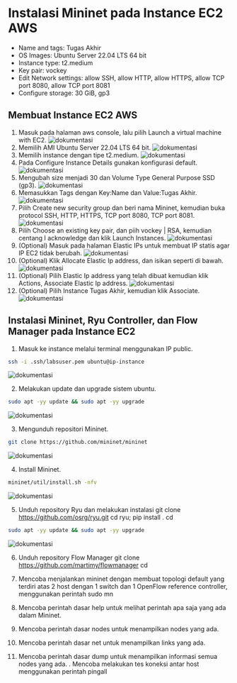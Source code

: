 # Instalasi Mininet pada Instance EC2 AWS
- Name and tags: Tugas Akhir
- OS Images: Ubuntu Server 22.04 LTS 64 bit
- Instance type: t2.medium
- Key pair: vockey
- Edit Network settings: allow SSH, allow HTTP, allow HTTPS, allow TCP port 8080, allow TCP port 8081
- Configure storage: 30 GiB, gp3

## Membuat Instance EC2 AWS
1. Masuk pada halaman aws console, lalu pilih Launch a virtual machine with EC2. ![dokumentasi](Dokumentasi/1.png)
2. Memilih AMI Ubuntu Server 22.04 LTS 64 bit. ![dokumentasi](Dokumentasi/2.png)
4. Memilih instance dengan tipe t2.medium. ![dokumentasi](Dokumentasi/3.png)
5. Pada Configure Instance Details gunakan konfigurasi default. ![dokumentasi](Dokumentasi/4.png)
6. Mengubah size menjadi 30 dan Volume Type General Purpose SSD (gp3). ![dokumentasi](Dokumentasi/5.png)
7. Memasukkan Tags dengan Key:Name dan Value:Tugas Akhir. ![dokumentasi](Dokumentasi/6.png)
8. Pilih Create new security group dan beri nama Mininet, kemudian buka protocol SSH, HTTP, HTTPS, TCP port 8080, TCP port 8081. ![dokumentasi](Dokumentasi/8.png)
9. Pilih Choose an existing key pair, dan piih vockey | RSA, kemudian centang I acknowledge dan klik Launch Instances. ![dokumentasi](Dokumentasi/9.png)
10. (Optional) Masuk pada halaman Elastic IPs untuk membuat IP statis agar IP EC2 tidak berubah. ![dokumentasi](Dokumentasi/10.png)
11. (Optional) Klik Allocate Elastic Ip address, dan isikan seperti di bawah. ![dokumentasi](Dokumentasi/11.png)
12. (Optional) Pilih Elastic Ip address yang telah dibuat kemudian klik Actions, Associate Elastic Ip address. ![dokumentasi](Dokumentasi/12.png)
13. (Optional) Pilih Instance Tugas Akhir, kemudian klik Associate. ![dokumentasi](Dokumentasi/13.png)

## Instalasi Mininet, Ryu Controller, dan Flow Manager pada Instance EC2
1. Masuk ke instance melalui terminal menggunakan IP public.
```sh
ssh -i .ssh/labsuser.pem ubuntu@ip-instance
```
![dokumentasi](Dokumentasi/14.png)

2. Melakukan update dan upgrade sistem ubuntu.
```sh
sudo apt -yy update && sudo apt -yy upgrade
```
![dokumentasi](Dokumentasi/15.png)

3. Mengunduh repositori Mininet.
```sh
git clone https://github.com/mininet/mininet
```
![dokumentasi](Dokumentasi/16.png)

4. Install Mininet.
```sh
mininet/util/install.sh -nfv
```
![dokumentasi](Dokumentasi/17.png)

5. Unduh repository Ryu dan melakukan instalasi git clone https://github.com/osrg/ryu.git
cd ryu; pip install .
cd
```sh
sudo apt -yy update && sudo apt -yy upgrade
```
![dokumentasi](Dokumentasi/15.png)

6. Unduh repository Flow Manager git clone https://github.com/martimy/flowmanager
cd

7. Mencoba menjalankan mininet dengan membuat topologi default yang terdiri atas 2
host dengan 1 switch dan 1 OpenFlow reference controller, menggunakan perintah sudo mn
8. Mencoba perintah dasar help untuk melihat perintah apa saja yang ada dalam Mininet.
9. Mencoba perintah dasar nodes untuk menampilkan nodes yang ada.
10. Mencoba perintah dasar net untuk menampilkan links yang ada.
11. Mencoba perintah dasar dump untuk menampilkan informasi semua nodes yang ada.
. Mencoba melakukan tes koneksi antar host menggunakan perintah pingall
